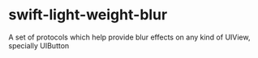 # swift-light-weight-blur
A set of protocols which help provide blur effects on any kind of UIView, specially UIButton

